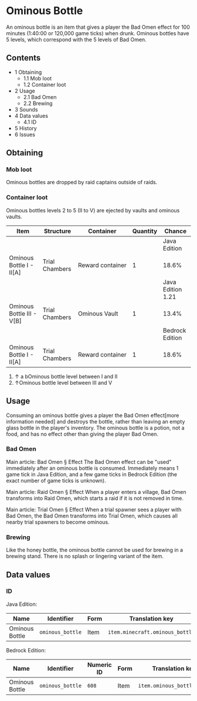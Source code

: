 # Ominous Bottle
An ominous bottle is an item that gives a player the Bad Omen effect for 100 minutes (1:40:00 or 120,000 game ticks) when drunk. Ominous bottles have 5 levels, which correspond with the 5 levels of Bad Omen.

## Contents
- 1 Obtaining
	- 1.1 Mob loot
	- 1.2 Container loot
- 2 Usage
	- 2.1 Bad Omen
	- 2.2 Brewing
- 3 Sounds
- 4 Data values
	- 4.1 ID
- 5 History
- 6 Issues

## Obtaining
### Mob loot
Ominous bottles are dropped by raid captains outside of raids.

### Container loot
Ominous bottles levels 2 to 5 (II to V) are ejected by vaults and ominous vaults.

| Item                      | Structure      | Container        | Quantity | Chance            |
|---------------------------|----------------|------------------|----------|-------------------|
|                           |                |                  |          | Java Edition      |
| Ominous Bottle I - II[A]  | Trial Chambers | Reward container | 1        | 18.6%             |
|                           |                |                  |          | Java Edition 1.21 |
| Ominous Bottle III - V[B] | Trial Chambers | Ominous Vault    | 1        | 13.4%             |
|                           |                |                  |          | Bedrock Edition   |
| Ominous Bottle I - II[A]  | Trial Chambers | Reward container | 1        | 18.6%             |

1. ↑ a bOminous bottle level between I and II
2. ↑Ominous bottle level between III and V

## Usage
Consuming an ominous bottle gives a player the Bad Omen effect[more information needed] and destroys the bottle, rather than leaving an empty glass bottle in the player's inventory. The ominous bottle is a potion, not a food, and has no effect other than giving the player Bad Omen.

### Bad Omen
Main article: Bad Omen § Effect
The Bad Omen effect can be "used" immediately after an ominous bottle is consumed. Immediately means 1 game tick in Java Edition, and a few game ticks in Bedrock Edition (the exact number of game ticks is unknown).

Main article: Raid Omen § Effect
When a player enters a village, Bad Omen transforms into Raid Omen, which starts a raid if it is not removed in time.

Main article: Trial Omen § Effect
When a trial spawner sees a player with Bad Omen, the Bad Omen transforms into Trial Omen, which causes all nearby trial spawners to become ominous.

### Brewing
Like the honey bottle, the ominous bottle cannot be used for brewing in a brewing stand. There is no splash or lingering variant of the item.

## Data values
### ID
Java Edition:

| Name           | Identifier       | Form | Translation key                 |
|----------------|------------------|------|---------------------------------|
| Ominous Bottle | `ominous_bottle` | Item | `item.minecraft.ominous_bottle` |

Bedrock Edition:

| Name           | Identifier       | Numeric ID | Form | Translation key            |
|----------------|------------------|------------|------|----------------------------|
| Ominous Bottle | `ominous_bottle` | `608`      | Item | `item.ominous_bottle.name` |


